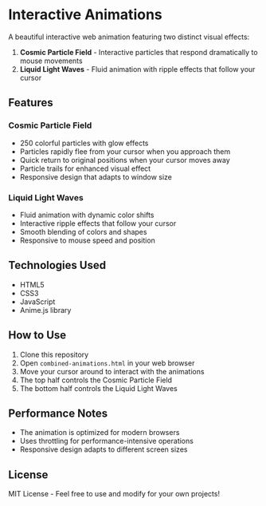 # Interactive Animations

A beautiful interactive web animation featuring two distinct visual effects:

1. **Cosmic Particle Field** - Interactive particles that respond dramatically to mouse movements
2. **Liquid Light Waves** - Fluid animation with ripple effects that follow your cursor

## Features

### Cosmic Particle Field
- 250 colorful particles with glow effects
- Particles rapidly flee from your cursor when you approach them
- Quick return to original positions when your cursor moves away
- Particle trails for enhanced visual effect
- Responsive design that adapts to window size

### Liquid Light Waves
- Fluid animation with dynamic color shifts
- Interactive ripple effects that follow your cursor
- Smooth blending of colors and shapes
- Responsive to mouse speed and position

## Technologies Used
- HTML5
- CSS3
- JavaScript
- Anime.js library

## How to Use
1. Clone this repository
2. Open `combined-animations.html` in your web browser
3. Move your cursor around to interact with the animations
4. The top half controls the Cosmic Particle Field
5. The bottom half controls the Liquid Light Waves

## Performance Notes
- The animation is optimized for modern browsers
- Uses throttling for performance-intensive operations
- Responsive design adapts to different screen sizes

## License
MIT License - Feel free to use and modify for your own projects! 